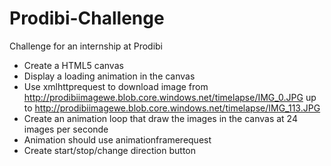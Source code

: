 # Prodibi-Challenge
Challenge for an internship at Prodibi


- Create a HTML5 canvas
- Display a loading animation in the canvas
- Use xmlhttprequest to download image from http://prodibiimagewe.blob.core.windows.net/timelapse/IMG_0.JPG up to http://prodibiimagewe.blob.core.windows.net/timelapse/IMG_113.JPG
- Create an animation loop that draw the images in the canvas at 24 images per seconde
- Animation should use animationframerequest
- Create start/stop/change direction button
